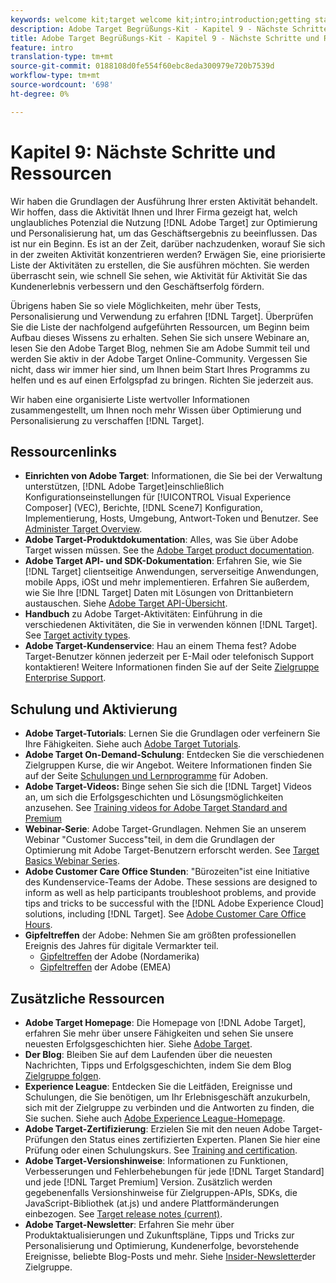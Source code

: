 ```yaml
---
keywords: welcome kit;target welcome kit;intro;introduction;getting started
description: Adobe Target Begrüßungs-Kit - Kapitel 9 - Nächste Schritte und Ressourcen
title: Adobe Target Begrüßungs-Kit - Kapitel 9 - Nächste Schritte und Ressourcen
feature: intro
translation-type: tm+mt
source-git-commit: 0188108d0fe554f60ebc8eda300979e720b7539d
workflow-type: tm+mt
source-wordcount: '698'
ht-degree: 0%

---
```



# Kapitel 9: Nächste Schritte und Ressourcen

Wir haben die Grundlagen der Ausführung Ihrer ersten Aktivität behandelt. Wir hoffen, dass die Aktivität Ihnen und Ihrer Firma gezeigt hat, welch unglaubliches Potenzial die Nutzung [!DNL Adobe Target] zur Optimierung und Personalisierung hat, um das Geschäftsergebnis zu beeinflussen. Das ist nur ein Beginn. Es ist an der Zeit, darüber nachzudenken, worauf Sie sich in der zweiten Aktivität konzentrieren werden? Erwägen Sie, eine priorisierte Liste der Aktivitäten zu erstellen, die Sie ausführen möchten. Sie werden überrascht sein, wie schnell Sie sehen, wie Aktivität für Aktivität Sie das Kundenerlebnis verbessern und den Geschäftserfolg fördern.

Übrigens haben Sie so viele Möglichkeiten, mehr über Tests, Personalisierung und Verwendung zu erfahren [!DNL Target]. Überprüfen Sie die Liste der nachfolgend aufgeführten Ressourcen, um Beginn beim Aufbau dieses Wissens zu erhalten. Sehen Sie sich unsere Webinare an, lesen Sie den Adobe Target Blog, nehmen Sie am Adobe Summit teil und werden Sie aktiv in der Adobe Target Online-Community. Vergessen Sie nicht, dass wir immer hier sind, um Ihnen beim Start Ihres Programms zu helfen und es auf einen Erfolgspfad zu bringen. Richten Sie jederzeit aus.

Wir haben eine organisierte Liste wertvoller Informationen zusammengestellt, um Ihnen noch mehr Wissen über Optimierung und Personalisierung zu verschaffen [!DNL Target].

## Ressourcenlinks

* **Einrichten von Adobe Target**: Informationen, die Sie bei der Verwaltung unterstützen, [!DNL Adobe Target]einschließlich Konfigurationseinstellungen für [!UICONTROL Visual Experience Composer] (VEC), Berichte, [!DNL Scene7] Konfiguration, Implementierung, Hosts, Umgebung, Antwort-Token und Benutzer. See [Administer Target Overview](/help/administrating-target/administrating-target.md).
* **Adobe Target-Produktdokumentation**: Alles, was Sie über Adobe Target wissen müssen. See the [Adobe Target product documentation](https://docs.adobe.com/content/help/en/target/using/target-home.html).
* **Adobe Target API- und SDK-Dokumentation**: Erfahren Sie, wie Sie [!DNL Target] clientseitige Anwendungen, serverseitige Anwendungen, mobile Apps, iOSt und mehr implementieren. Erfahren Sie außerdem, wie Sie Ihre [!DNL Target] Daten mit Lösungen von Drittanbietern austauschen. Siehe [Adobe Target API-Übersicht](/help/api/api-overview.md).
* **Handbuch** zu Adobe Target-Aktivitäten: Einführung in die verschiedenen Aktivitäten, die Sie in verwenden können [!DNL Target]. See [Target activity types](/help/c-activities/target-activities-guide.md).
* **Adobe Target-Kundenservice**: Hau an einem Thema fest? Adobe Target-Benutzer können jederzeit per E-Mail oder telefonisch Support kontaktieren! Weitere Informationen finden Sie auf der Seite [Zielgruppe Enterprise Support](https://helpx.adobe.com/contact/enterprise-support.ec.html#target).

## Schulung und Aktivierung

* **Adobe Target-Tutorials**: Lernen Sie die Grundlagen oder verfeinern Sie Ihre Fähigkeiten. Siehe auch [Adobe Target Tutorials](https://docs.adobe.com/content/help/en/target-learn/tutorials/overview.html).
* **Adobe Target On-Demand-Schulung**: Entdecken Sie die verschiedenen Zielgruppen Kurse, die wir Angebot. Weitere Informationen finden Sie auf der Seite [Schulungen und Lernprogramme](https://helpx.adobe.com/learning.html?promoid=KAUDK) für Adoben.
* **Adobe Target-Videos:** Binge sehen Sie sich die [!DNL Target] Videos an, um sich die Erfolgsgeschichten und Lösungsmöglichkeiten anzusehen. See [Training videos for Adobe Target Standard and Premium](/help/c-intro/target-standard-premium-training-videos.md)
* **Webinar-Serie**: Adobe Target-Grundlagen. Nehmen Sie an unserem Webinar &quot;Customer Success&quot;teil, in dem die Grundlagen der Optimierung mit Adobe Target-Benutzern erforscht werden. See [Target Basics Webinar Series](/help/cmp-resources-and-contact-information.md#concept_11902FAC95C64479AABE020557A7EEE4).
* **Adobe Customer Care Office Stunden**: &quot;Bürozeiten&quot;ist eine Initiative des Kundenservice-Teams der Adobe. These sessions are designed to inform as well as help participants troubleshoot problems, and provide tips and tricks to be successful with the [!DNL Adobe Experience Cloud] solutions, including [!DNL Target]. See [Adobe Customer Care Office Hours](/help/cmp-resources-and-contact-information.md#concept_58EA30379D3B48C4848BA2A8C464A5B7).
* **Gipfeltreffen** der Adobe: Nehmen Sie am größten professionellen Ereignis des Jahres für digitale Vermarkter teil.
   * [Gipfeltreffen](https://summit.adobe.com/na/) der Adobe (Nordamerika)
   * [Gipfeltreffen](http://summit-emea.adobe.com/emea/) der Adobe (EMEA)

## Zusätzliche Ressourcen

* **Adobe Target Homepage**: Die Homepage von [!DNL Adobe Target], erfahren Sie mehr über unsere Fähigkeiten und sehen Sie unsere neuesten Erfolgsgeschichten hier. Siehe [Adobe Target](https://www.adobe.com/de/marketing/target.html).
* **Der Blog**: Bleiben Sie auf dem Laufenden über die neuesten Nachrichten, Tipps und Erfolgsgeschichten, indem Sie dem Blog [Zielgruppe folgen](https://blog.adobe.com/en/2020/07/29/adobe-target-announces-enhanced-analytics-measurement-for-ai-powered-testing-and-personalization.html#gs.di9df5).
* **Experience League**: Entdecken Sie die Leitfäden, Ereignisse und Schulungen, die Sie benötigen, um Ihr Erlebnisgeschäft anzukurbeln, sich mit der Zielgruppe zu verbinden und die Antworten zu finden, die Sie suchen. Siehe auch [Adobe Experience League-Homepage](https://experienceleague.adobe.com/#home).
* **Adobe Target-Zertifizierung**: Erzielen Sie mit den neuen Adobe Target-Prüfungen den Status eines zertifizierten Experten. Planen Sie hier eine Prüfung oder einen Schulungskurs. See [Training and certification](/help/c-intro/training-and-certification.md).
* **Adobe Target-Versionshinweise**: Informationen zu Funktionen, Verbesserungen und Fehlerbehebungen für jede [!DNL Target Standard] und jede [!DNL Target Premium] Version. Zusätzlich werden gegebenenfalls Versionshinweise für Zielgruppen-APIs, SDKs, die JavaScript-Bibliothek (at.js) und andere Plattformänderungen einbezogen. See [Target release notes (current)](/help/r-release-notes/release-notes.md).
* **Adobe Target-Newsletter**: Erfahren Sie mehr über Produktaktualisierungen und Zukunftspläne, Tipps und Tricks zur Personalisierung und Optimierung, Kundenerfolge, bevorstehende Ereignisse, beliebte Blog-Posts und mehr. Siehe [Insider-Newsletter](/help/r-release-notes/target-insider-newsletter.md)der Zielgruppe.

